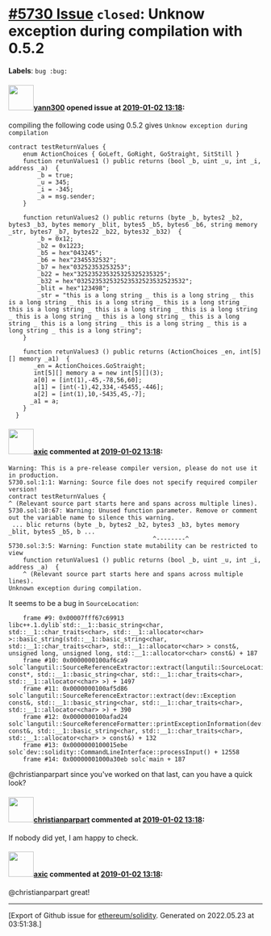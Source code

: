 # [\#5730 Issue](https://github.com/ethereum/solidity/issues/5730) `closed`: Unknow exception during compilation with 0.5.2
**Labels**: `bug :bug:`


#### <img src="https://avatars.githubusercontent.com/u/6940742?v=4" width="50">[yann300](https://github.com/yann300) opened issue at [2019-01-02 13:18](https://github.com/ethereum/solidity/issues/5730):

compiling the following code using 0.5.2 gives `Unknow exception during compilation`
```
contract testReturnValues {
    enum ActionChoices { GoLeft, GoRight, GoStraight, SitStill }
    function retunValues1 () public returns (bool _b, uint _u, int _i, address _a)  {
        _b = true;
        _u = 345;
        _i = -345;
        _a = msg.sender;
    }

    function retunValues2 () public returns (byte _b, bytes2 _b2, bytes3 _b3, bytes memory _blit, bytes5 _b5, bytes6 _b6, string memory _str, bytes7 _b7, bytes22 _b22, bytes32 _b32)  {
        _b = 0x12;
        _b2 = 0x1223;
        _b5 = hex"043245";
        _b6 = hex"2345532532";
        _b7 = hex"03252353253253";
        _b22 = hex"325235235325325325235325";
        _b32 = hex"032523532532523532523532523532";
        _blit = hex"123498";
        _str = "this is a long string _ this is a long string _ this is a long string _ this is a long string _ this is a long string _ this is a long string _ this is a long string _ this is a long string _ this is a long string _ this is a long string _ this is a long string _ this is a long string _ this is a long string _ this is a long string _ this is a long string";
    }

    function retunValues3 () public returns (ActionChoices _en, int[5][] memory _a1)  {
       _en = ActionChoices.GoStraight;
       int[5][] memory a = new int[5][](3);
       a[0] = [int(1),-45,-78,56,60];
       a[1] = [int(-1),42,334,-45455,-446];
       a[2] = [int(1),10,-5435,45,-7];
      _a1 = a;
    }
  }
```

#### <img src="https://avatars.githubusercontent.com/u/20340?v=4" width="50">[axic](https://github.com/axic) commented at [2019-01-02 13:18](https://github.com/ethereum/solidity/issues/5730#issuecomment-450867131):

```
Warning: This is a pre-release compiler version, please do not use it in production.
5730.sol:1:1: Warning: Source file does not specify required compiler version!
contract testReturnValues {
^ (Relevant source part starts here and spans across multiple lines).
5730.sol:10:67: Warning: Unused function parameter. Remove or comment out the variable name to silence this warning.
 ... blic returns (byte _b, bytes2 _b2, bytes3 _b3, bytes memory _blit, bytes5 _b5, b ...
                                        ^--------^
5730.sol:3:5: Warning: Function state mutability can be restricted to view
    function retunValues1 () public returns (bool _b, uint _u, int _i, address _a)  {
    ^ (Relevant source part starts here and spans across multiple lines).
Unknown exception during compilation.
```

It seems to be a bug in `SourceLocation`:
```
    frame #9: 0x00007fff67c69913 libc++.1.dylib`std::__1::basic_string<char, std::__1::char_traits<char>, std::__1::allocator<char> >::basic_string(std::__1::basic_string<char, std::__1::char_traits<char>, std::__1::allocator<char> > const&, unsigned long, unsigned long, std::__1::allocator<char> const&) + 187
    frame #10: 0x0000000100af6ca9 solc`langutil::SourceReferenceExtractor::extract(langutil::SourceLocation const*, std::__1::basic_string<char, std::__1::char_traits<char>, std::__1::allocator<char> >) + 1497
    frame #11: 0x0000000100af5d86 solc`langutil::SourceReferenceExtractor::extract(dev::Exception const&, std::__1::basic_string<char, std::__1::char_traits<char>, std::__1::allocator<char> >) + 390
    frame #12: 0x0000000100afad24 solc`langutil::SourceReferenceFormatter::printExceptionInformation(dev::Exception const&, std::__1::basic_string<char, std::__1::char_traits<char>, std::__1::allocator<char> > const&) + 132
    frame #13: 0x0000000100015ebe solc`dev::solidity::CommandLineInterface::processInput() + 12558
    frame #14: 0x00000001000a30eb solc`main + 187
```

@christianparpart since you've worked on that last, can you have a quick look?

#### <img src="https://avatars.githubusercontent.com/u/56763?u=3e46099035fcc96e01be5297c24450bf40d92134&v=4" width="50">[christianparpart](https://github.com/christianparpart) commented at [2019-01-02 13:18](https://github.com/ethereum/solidity/issues/5730#issuecomment-451248692):

If nobody did yet, I am happy to check.

#### <img src="https://avatars.githubusercontent.com/u/20340?v=4" width="50">[axic](https://github.com/axic) commented at [2019-01-02 13:18](https://github.com/ethereum/solidity/issues/5730#issuecomment-451298307):

@christianparpart great!


-------------------------------------------------------------------------------



[Export of Github issue for [ethereum/solidity](https://github.com/ethereum/solidity). Generated on 2022.05.23 at 03:51:38.]
